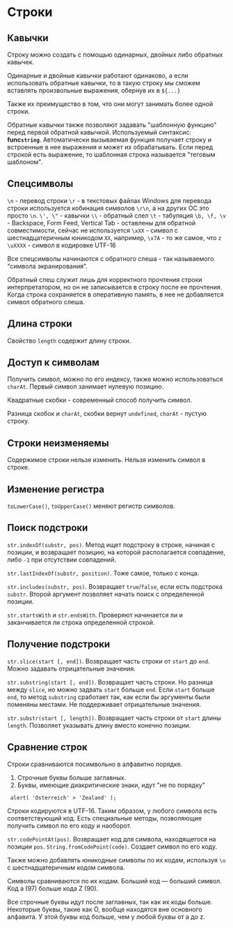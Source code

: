 # Строки

## Кавычки

Строку можно создать с помощью одинарных, двойных либо обратных кавычек.

Одинарные и двойные кавычки работают одинаково, а если использовать обратные кавычки, то в такую строку мы сможем вставлять произвольные выражения, обернув их в `${...}`

Также их преимущество в том, что они могут занимать более одной строки.

Обратные кавычки также позволяют задавать "шаблонную функцию" перед первой обратной кавычкой. Используемый синтаксис:  **func`string`**. Автоматически вызываемая функция получает строку и встроенные в нее выражения и может их обрабатывать. Если перед строкой есть выражение, то шаблонная строка называется "теговым шаблоном".

## Спецсимволы

`\n` - перевод строки
`\r` - в текстовых файлах Windows для перевода строки используется кобинация символов `\r\n`, а на других ОС это просто `\n`.
`\', \"` -  кавычки
`\\` - обратный слел
`\t` - табуляция
`\b, \f, \v` - Backspace, Form Feed, Vertical Tab - оставлены для обратной совместимости, сейчас не используется
`\xXX` - символ с шестнадцатеричным юникодом `XX`, например, `\x7A` - то же самое, что `z`
`\uXXXX` - символ в кодировке UTF-16

Все спецсимволы начинаются с обратного слеша - так называемого "символа экранирования".

Обратный слеш служит лишь для корректного прочтения строки интерпретатором, но он не записывается в строку после ее прочтения. Когда строка сохраняется в оперативную память, в нее не добавляется символ обратного слеша.

## Длина строки

Свойство `length` содержит длину строки.

## Доступ к символам

Получить символ, можно по его индексу, также можно использоваться `charAt`. Первый символ занимает нулевую позицию.

Квадратные скобки - современный способ получить символ.

Разница скобок и `charAt`, скобки вернут `undefined`, `charAt` - пустую строку. 

## Строки неизменяемы

Содержимое строки нельзя изменить. Нельзя изменить символ в строке.

## Изменение регистра

`toLowerCase()`, `toUpperCase()` меняют регистр символов.

## Поиск подстроки

`str.indexOf(substr, pos)`. Метод ищет подстроку в строке, начиная с позиции, и возвращает позицию, на которой располагается совпадение, либо `-1` при отсутствии совпадений.

`str.lastIndexOf(substr, position)`. Тоже самое, только с конца.

`str.includes(substr, pos)`. Возвращает `true`/`false`, если есть подстрока `substr`. Второй аргумент позволяет начать поиск с определенной позиции.

`str.startsWith` и `str.endsWith`. Проверяют начинается ли и заканчивается ли строка определенной строкой.

## Получение подстроки

`str.slice(start [, end])`. Возвращает часть строки от `start` до `end`. Можно задавать отрицательные значения.

`str.substring(start [, end])`. Возвращает часть строки. Но разница между `slice`, но можно задвать `start` больше `end`. Если `start` больше `end`, то метод `substring` сработает так, как если бы аргументы были поменяны местами. Не поддерживает отрицательные значения.

`str.substr(start [, length])`. Возвращает часть строки от `start` длины `length`. Позволяет указывать длину вместо конечно позиции.

## Сравнение строк

Строки сравниваются посимвольно в алфавитно порядке.
1. Строчные буквы больше заглавных.
2. Буквы, имеющие диакритические знаки, идут "не по порядку"
```
 alert( 'Österreich' > 'Zealand' );
```

Строки кодируются в UTF-16. Таким образом, у любого символа есть соответствующий код. Есть специальные методы, позволяющие получить символ по его коду и наоборот.

`str.codePointAt(pos)`. Возвращает код для символа, находящегося на позиции `pos`.
`String.fromCodePoint(code)`. Создает символ по его коду.

Также можно добавлять юникодные символы по их кодам, используя `\u` с шестнадцатеричным кодом символа.

Символы сравниваются по их кодам. Больший код — больший символ. Код a (97) больше кода Z (90).

Все строчные буквы идут после заглавных, так как их коды больше.
Некоторые буквы, такие как Ö, вообще находятся вне основного алфавита. У этой буквы код больше, чем у любой буквы от a до z.